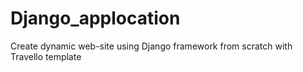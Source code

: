 # Django_applocation
Create dynamic web-site using Django framework from scratch with Travello template
